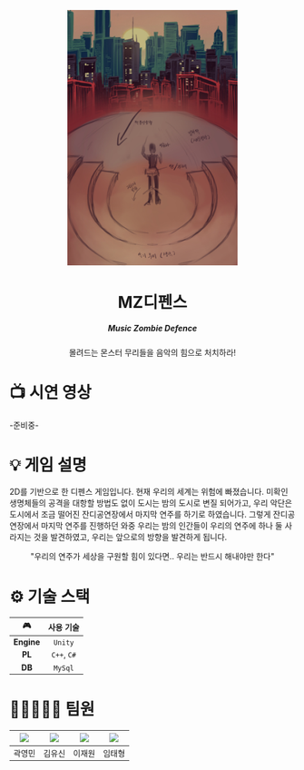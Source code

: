 <p align="center">
  <img src="임시이미지.jpg" width="300" height=""/>
</p>

<div align="center">
  <h1>MZ디펜스</h1>
  <h5>Music Zombie Defence</h5>
</div>

<div align="center">
 몰려드는 몬스터 무리들을 음악의 힘으로 처치하라!
</div>

# 📺 시연 영상
-준비중-

# 💡 게임 설명
 2D를 기반으로 한 디펜스 게임입니다. 현재 우리의 세계는 위험에 빠졌습니다. 미확인 생명체들의 공격을 대항할 방법도 없이 도시는 밤의 도시로 변질 되어가고, 우리 악단은 도시에서 조금 떨어진 잔디공연장에서 마지막 연주를 하기로 하였습니다. 그렇게 잔디공연장에서 마지막 연주를 진행하던 와중 우리는 밤의 인간들이 우리의 연주에 하나 둘 사라지는 것을 발견하였고, 우리는 앞으로의 방향을 발견하게 됩니다.
 <br> <div align="center">"우리의 연주가 세상을 구원할 힘이 있다면.. 우리는 반드시 해내야만 한다"</div>

# ⚙ 기술 스택 
| 🎮 | 사용 기술|
|:-----------:|:-----------:|
| **Engine** | ``Unity`` |
| **PL** | `C++`, `C#` |
| **DB** | `MySql` |

# 👨🏼‍🤝‍👨🏼 팀원

| <img width=150 src="#" /> | <img width=150 src="#" /> | <img width=150 src="#" /> | <img width=150 src="#" /> |
|:--------------------------:|:--------------------------:|:--------------------------:|:--------------------------:|
| 곽영민 | 김유신 | 이재원 | 임태형 |
